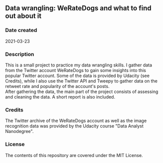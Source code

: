 ## Data wrangling: WeRateDogs and what to find out about it

### Date created
2021-03-23

### Description
This is a small project to practice my data wrangling skills. I gather data
from the Twitter account WeRateDogs to gain some insights into this popular
Twitter account. Some of the data is provided by Udacity (see Credits), while I
also use the Twitter API and Tweepy to gather data on the retweet rate and popularity
of the account's posts. \
After gathering the data, the main part of the project consists of assessing and
cleaning the data. A short report is also included.

### Credits
The Twitter archive of the WeRateDogs account as well as the image recognition
data was provided by the Udacity course "Data Analyst Nanodegree".

### License
The contents of this repository are covered under the MIT License.
